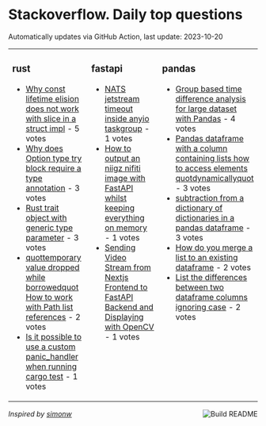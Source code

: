 # Stackoverflow. Daily top questions 

Automatically updates via GitHub Action, last update: <!-- date starts -->2023-10-20<!-- date ends -->


<table><tr><td valign="top" width="33%">

### rust
<!-- rust starts -->
* [Why const lifetime elision does not work with slice in a struct impl](https://stackoverflow.com/questions/77328326/why-const-lifetime-elision-does-not-work-with-slice-in-a-struct-impl) - 5 votes
* [Why does Option type try block require a type annotation](https://stackoverflow.com/questions/77329438/why-does-option-type-try-block-require-a-type-annotation) - 3 votes
* [Rust trait object with generic type parameter](https://stackoverflow.com/questions/77333434/rust-trait-object-with-generic-type-parameter) - 3 votes
* [quottemporary value dropped while borrowedquot  How to work with Path list references](https://stackoverflow.com/questions/77331167/temporary-value-dropped-while-borrowed-how-to-work-with-path-list-references) - 2 votes
* [Is it possible to use a custom panic_handler when running cargo test](https://stackoverflow.com/questions/77329055/is-it-possible-to-use-a-custom-panic-handler-when-running-cargo-test) - 1 votes
<!-- rust ends -->
</td><td valign="top" width="34%">


### fastapi
<!-- fastapi starts -->
* [NATS jetstream timeout inside anyio taskgroup](https://stackoverflow.com/questions/77333142/nats-jetstream-timeout-inside-anyio-taskgroup) - 1 votes
* [How to output an niigz nifiti image with FastAPI whilst keeping everything on memory](https://stackoverflow.com/questions/77329516/how-to-output-an-nii-gz-nifiti-image-with-fastapi-whilst-keeping-everything-on) - 1 votes
* [Sending Video Stream from Nextjs Frontend to FastAPI Backend and Displaying with OpenCV](https://stackoverflow.com/questions/77327620/sending-video-stream-from-next-js-front-end-to-fastapi-backend-and-displaying-wi) - 1 votes
<!-- fastapi ends -->
</td><td valign="top" width="34%">


### pandas
<!-- pandas starts -->
* [Group based time difference analysis for large dataset with Pandas](https://stackoverflow.com/questions/77327525/group-based-time-difference-analysis-for-large-dataset-with-pandas) - 4 votes
* [Pandas dataframe with a column containing lists  how to access elements quotdynamicallyquot](https://stackoverflow.com/questions/77326811/pandas-dataframe-with-a-column-containing-lists-how-to-access-elements-dynami) - 3 votes
* [subtraction from a dictionary of dictionaries in a pandas dataframe](https://stackoverflow.com/questions/77328739/subtraction-from-a-dictionary-of-dictionaries-in-a-pandas-dataframe) - 3 votes
* [How do you merge a list to an existing dataframe](https://stackoverflow.com/questions/77333397/how-do-you-merge-a-list-to-an-existing-dataframe) - 2 votes
* [List the differences between two dataframe columns ignoring case](https://stackoverflow.com/questions/77327162/list-the-differences-between-two-dataframe-columns-ignoring-case) - 2 votes
<!-- pandas ends -->
</td></tr></table>

<a href="https://github.com/hp0404/hp0404/actions"><img src="https://github.com/hp0404/hp0404/workflows/Build%20README/badge.svg" align="right" alt="Build README"></a> <p>*Inspired by  [simonw](https://github.com/simonw/simonw)*</p>
